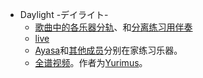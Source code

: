 - Daylight -デイライト-
	- [歌曲中的各乐器分轨](https://b23.tv/nFAHVNV)、和[分离练习用伴奏](https://b23.tv/mHYenQ6)
	- [live](https://b23.tv/bY7IsLM)
	- [Ayasa](https://b23.tv/535buFB)和[其他成员](https://b23.tv/dAOft0U)分别在家练习乐器。
	- [全谱视频](https://b23.tv/6PI9GFa)。作者为[Yurimus](https://b23.tv/hVRk6ZM)。

